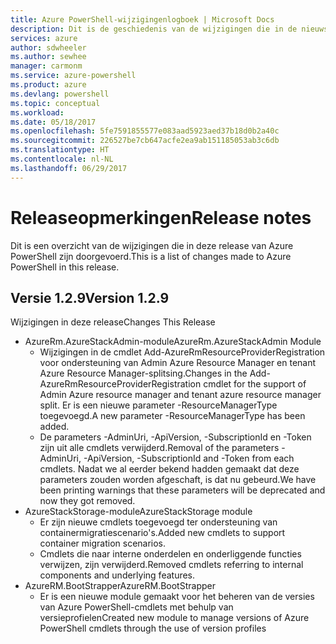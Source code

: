 ```yaml
---
title: Azure PowerShell-wijzigingenlogboek | Microsoft Docs
description: Dit is de geschiedenis van de wijzigingen die in de nieuwste release van Azure PowerShell zijn doorgevoerd.
services: azure
author: sdwheeler
ms.author: sewhee
manager: carmonm
ms.service: azure-powershell
ms.product: azure
ms.devlang: powershell
ms.topic: conceptual
ms.workload: 
ms.date: 05/18/2017
ms.openlocfilehash: 5fe7591855577e083aad5923aed37b18d0b2a40c
ms.sourcegitcommit: 226527be7cb647acfe2ea9ab151185053ab3c6db
ms.translationtype: HT
ms.contentlocale: nl-NL
ms.lasthandoff: 06/29/2017
---
```

# <a name="release-notes"></a><span data-ttu-id="c2f0e-103">Releaseopmerkingen</span><span class="sxs-lookup"><span data-stu-id="c2f0e-103">Release notes</span></span>

<span data-ttu-id="c2f0e-104">Dit is een overzicht van de wijzigingen die in deze release van Azure PowerShell zijn doorgevoerd.</span><span class="sxs-lookup"><span data-stu-id="c2f0e-104">This is a list of changes made to Azure PowerShell in this release.</span></span>

## <a name="version-129"></a><span data-ttu-id="c2f0e-105">Versie 1.2.9</span><span class="sxs-lookup"><span data-stu-id="c2f0e-105">Version 1.2.9</span></span>

<span data-ttu-id="c2f0e-106">Wijzigingen in deze release</span><span class="sxs-lookup"><span data-stu-id="c2f0e-106">Changes This Release</span></span>

* <span data-ttu-id="c2f0e-107">AzureRm.AzureStackAdmin-module</span><span class="sxs-lookup"><span data-stu-id="c2f0e-107">AzureRm.AzureStackAdmin Module</span></span>
    + <span data-ttu-id="c2f0e-108">Wijzigingen in de cmdlet Add-AzureRmResourceProviderRegistration voor ondersteuning van Admin Azure Resource Manager en tenant Azure Resource Manager-splitsing.</span><span class="sxs-lookup"><span data-stu-id="c2f0e-108">Changes in the Add-AzureRmResourceProviderRegistration cmdlet for the support of Admin Azure resource manager and tenant azure resource manager split.</span></span> <span data-ttu-id="c2f0e-109">Er is een nieuwe parameter -ResourceManagerType toegevoegd.</span><span class="sxs-lookup"><span data-stu-id="c2f0e-109">A new parameter -ResourceManagerType has been added.</span></span>
    + <span data-ttu-id="c2f0e-110">De parameters -AdminUri, -ApiVersion, -SubscriptionId en -Token zijn uit alle cmdlets verwijderd.</span><span class="sxs-lookup"><span data-stu-id="c2f0e-110">Removal of the parameters -AdminUri, -ApiVersion, -SubscriptionId and -Token from each cmdlets.</span></span> <span data-ttu-id="c2f0e-111">Nadat we al eerder bekend hadden gemaakt dat deze parameters zouden worden afgeschaft, is dat nu gebeurd.</span><span class="sxs-lookup"><span data-stu-id="c2f0e-111">We have been printing warnings that these parameters will be deprecated and now they got removed.</span></span>
* <span data-ttu-id="c2f0e-112">AzureStackStorage-module</span><span class="sxs-lookup"><span data-stu-id="c2f0e-112">AzureStackStorage module</span></span>
    + <span data-ttu-id="c2f0e-113">Er zijn nieuwe cmdlets toegevoegd ter ondersteuning van containermigratiescenario's.</span><span class="sxs-lookup"><span data-stu-id="c2f0e-113">Added new cmdlets to support container migration scenarios.</span></span>
    + <span data-ttu-id="c2f0e-114">Cmdlets die naar interne onderdelen en onderliggende functies verwijzen, zijn verwijderd.</span><span class="sxs-lookup"><span data-stu-id="c2f0e-114">Removed cmdlets referring to internal components and underlying features.</span></span>
* <span data-ttu-id="c2f0e-115">AzureRM.BootStrapper</span><span class="sxs-lookup"><span data-stu-id="c2f0e-115">AzureRM.BootStrapper</span></span>
    + <span data-ttu-id="c2f0e-116">Er is een nieuwe module gemaakt voor het beheren van de versies van Azure PowerShell-cmdlets met behulp van versieprofielen</span><span class="sxs-lookup"><span data-stu-id="c2f0e-116">Created new module to manage versions of Azure PowerShell cmdlets through the use of version profiles</span></span>